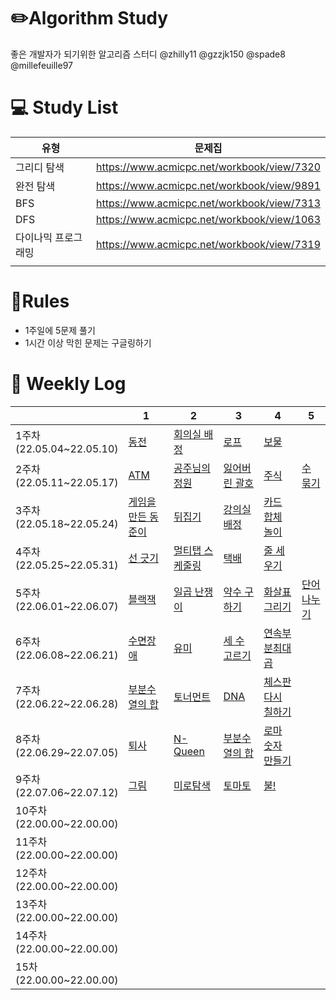 # ✏️Algorithm Study

좋은 개발자가 되기위한 알고리즘 스터디
@zhilly11 @gzzjk150 @spade8 @millefeuille97


# 💻 Study List
|유형|문제집|
|---|---|
|그리디 탐색|https://www.acmicpc.net/workbook/view/7320||
|완전 탐색|https://www.acmicpc.net/workbook/view/9891||
|BFS|https://www.acmicpc.net/workbook/view/7313||
|DFS|https://www.acmicpc.net/workbook/view/1063||
|다이나믹 프로그래밍|https://www.acmicpc.net/workbook/view/7319||
||||



# 📖Rules
- 1주일에 5문제 풀기
- 1시간 이상 막힌 문제는 구글링하기



# 📅󠁡󠁦󠁬󠁯󠁧󠁿 Weekly Log
|   |1|2|3|4|5|
|---|---|---|---|---|---|
|1주차<br>(22.05.04~22.05.10)|[동전](https://www.acmicpc.net/problem/11047)|[회의실 배정](https://www.acmicpc.net/problem/1931)|[로프](https://www.acmicpc.net/problem/2217)|[보물](https://www.acmicpc.net/problem/1026)|
|2주차<br>(22.05.11~22.05.17)|[ATM](https://www.acmicpc.net/problem/11399)|[공주님의 정원](https://www.acmicpc.net/problem/2457)|[잃어버린 괄호](https://www.acmicpc.net/problem/1541)|[주식](https://www.acmicpc.net/problem/11501)|[수 묶기](https://www.acmicpc.net/problem/1744)|
|3주차<br>(22.05.18~22.05.24)|[게임을 만든 동준이](https://www.acmicpc.net/problem/2847)|[뒤집기](https://www.acmicpc.net/problem/1439)|[강의실 배정](https://www.acmicpc.net/problem/11000)|[카드 합체 놀이](https://www.acmicpc.net/problem/15903)||
|4주차<br>(22.05.25~22.05.31)|[선 긋기](https://www.acmicpc.net/problem/2170)|[멀티탭 스케줄링](https://www.acmicpc.net/problem/1700)|[택배](https://www.acmicpc.net/problem/8980)|[줄 세우기](https://www.acmicpc.net/problem/7570)||
|5주차<br>(22.06.01~22.06.07)|[블랙잭](https://www.acmicpc.net/problem/2798)|[일곱 난쟁이](https://www.acmicpc.net/problem/2309)|[약수 구하기](https://www.acmicpc.net/problem/2501)|[화살표 그리기](https://www.acmicpc.net/problem/15970)|[단어 나누기](https://www.acmicpc.net/problem/1251)|
|6주차<br>(22.06.08~22.06.21)|[수면장애](https://www.acmicpc.net/problem/12755)|[유미](https://www.acmicpc.net/problem/17286)|[세 수 고르기](https://www.acmicpc.net/problem/1503)|[연속부분최대곱](https://www.acmicpc.net/problem/2670)||
|7주차<br>(22.06.22~22.06.28)|[부분수열의 합](https://www.acmicpc.net/problem/14225)|[토너먼트](https://www.acmicpc.net/problem/1057)|[DNA](https://www.acmicpc.net/problem/1969)|[체스판 다시 칠하기](https://www.acmicpc.net/problem/1018)|[]()|
|8주차<br>(22.06.29~22.07.05)|[퇴사](https://www.acmicpc.net/problem/14501)|[N-Queen](https://www.acmicpc.net/problem/9663)|[부분수열의 합](https://www.acmicpc.net/problem/1182)|[로마 숫자 만들기](https://www.acmicpc.net/problem/16922)|[]()|
|9주차<br>(22.07.06~22.07.12)|[그림](https://www.acmicpc.net/problem/1926)|[미로탐색](https://www.acmicpc.net/problem/2178)|[토마토](https://www.acmicpc.net/problem/7576)|[불!](https://www.acmicpc.net/problem/4179)|[]()|
|10주차<br>(22.00.00~22.00.00)|[]()|[]()|[]()|[]()|[]()|
|11주차<br>(22.00.00~22.00.00)|[]()|[]()|[]()|[]()|[]()|
|12주차<br>(22.00.00~22.00.00)|[]()|[]()|[]()|[]()|[]()|
|13주차<br>(22.00.00~22.00.00)|[]()|[]()|[]()|[]()|[]()|
|14주차<br>(22.00.00~22.00.00)|[]()|[]()|[]()|[]()|[]()|
|15차<br>(22.00.00~22.00.00)|[]()|[]()|[]()|[]()|[]()|
